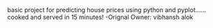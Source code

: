 basic project for predicting house prices using python and pyplot...... cooked and served in 15 minutes!
-Orignal Owner: vibhansh alok